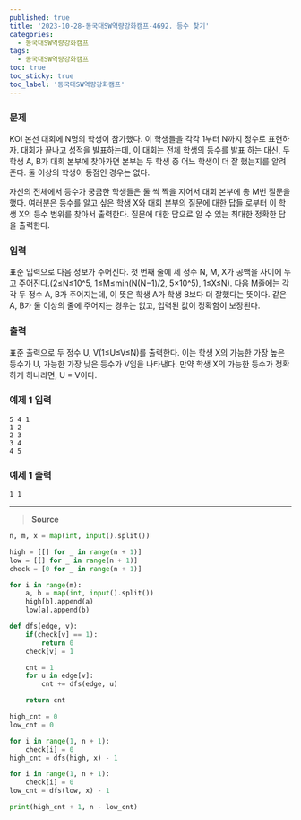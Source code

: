 ```yaml
---
published: true
title: '2023-10-28-동국대SW역량강화캠프-4692. 등수 찾기'
categories:
  - 동국대SW역량강화캠프
tags:
  - 동국대SW역량강화캠프
toc: true
toc_sticky: true
toc_label: '동국대SW역량강화캠프'
---
```


### **문제**

KOI 본선 대회에 N명의 학생이 참가했다. 이 학생들을 각각 1부터 N까지 정수로 표현하자. 대회가 끝나고 성적을 발표하는데, 이 대회는 전체 학생의 등수를 발표 하는 대신, 두 학생 A, B가 대회 본부에 찾아가면 본부는 두 학생 중 어느 학생이 더 잘 했는지를 알려준다. 둘 이상의 학생이 동점인 경우는 없다.

자신의 전체에서 등수가 궁금한 학생들은 둘 씩 짝을 지어서 대회 본부에 총 M번 질문을 했다. 여러분은 등수를 알고 싶은 학생 X와 대회 본부의 질문에 대한 답들 로부터 이 학생 X의 등수 범위를 찾아서 출력한다. 질문에 대한 답으로 알 수 있는 최대한 정확한 답을 출력한다.

### **입력**

표준 입력으로 다음 정보가 주어진다. 첫 번째 줄에 세 정수 N, M, X가 공백을 사이에 두고 주어진다.(2≤N≤10^5, 1≤M≤min(N(N−1)/2, 5×10^5), 1≤X≤N). 다음
M줄에는 각각 두 정수 A, B가 주어지는데, 이 뜻은 학생 A가 학생 B보다 더 잘했다는 뜻이다. 같은 A, B가 둘 이상의 줄에 주어지는 경우는 없고, 입력된 값이 정확함이 보장된다.

### **출력**

표준 출력으로 두 정수 U, V(1≤U≤V≤N)를 출력한다. 이는 학생 X의 가능한 가장 높은 등수가 U, 가능한 가장 낮은 등수가 V임을 나타낸다. 만약 학생 X의 가능한 등수가 정확하게 하나라면, U = V이다.

### **예제 1 입력**

```
5 4 1
1 2
2 3
3 4
4 5
```

### **예제 1 출력**

```
1 1
```

---

> **Source**

```python
n, m, x = map(int, input().split())

high = [[] for _ in range(n + 1)]
low = [[] for _ in range(n + 1)]
check = [0 for _ in range(n + 1)]

for i in range(m):
    a, b = map(int, input().split())
    high[b].append(a)
    low[a].append(b)

def dfs(edge, v):
    if(check[v] == 1):
        return 0
    check[v] = 1

    cnt = 1
    for u in edge[v]:
        cnt += dfs(edge, u)

    return cnt

high_cnt = 0
low_cnt = 0

for i in range(1, n + 1):
    check[i] = 0
high_cnt = dfs(high, x) - 1

for i in range(1, n + 1):
    check[i] = 0
low_cnt = dfs(low, x) - 1

print(high_cnt + 1, n - low_cnt)
```
